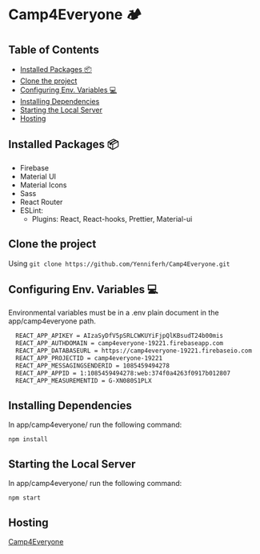 # Camp4Everyone 🏕 <!-- omit in toc -->

## Table of Contents <!-- omit in toc -->

- [Installed Packages 📦](#installed-packages-%f0%9f%93%a6)
- [Clone the project](#clone-the-project)
- [Configuring Env. Variables :computer:](#configuring-env-variables-computer)
- [Installing Dependencies](#installing-dependencies)
- [Starting the Local Server](#starting-the-local-server)
- [Hosting](#hosting)

## Installed Packages 📦

- Firebase
- Material UI
- Material Icons
- Sass
- React Router
- ESLint:
  - Plugins: React, React-hooks, Prettier, Material-ui

## Clone the project

Using `git clone https://github.com/Yenniferh/Camp4Everyone.git`

## Configuring Env. Variables :computer:

Environmental variables must be in a .env plain document in the app/camp4everyone path.

```txt
  REACT_APP_APIKEY = AIzaSyDfV5pSRLCWKUYiFjpQlKBsudT24b00mis
  REACT_APP_AUTHDOMAIN = camp4everyone-19221.firebaseapp.com
  REACT_APP_DATABASEURL = https://camp4everyone-19221.firebaseio.com
  REACT_APP_PROJECTID = camp4everyone-19221
  REACT_APP_MESSAGINGSENDERID = 1085459494278
  REACT_APP_APPID = 1:1085459494278:web:374f0a4263f0917b012807
  REACT_APP_MEASUREMENTID = G-XN080S1PLX
```

## Installing Dependencies

In app/camp4everyone/ run the following command:

`npm install`

## Starting the Local Server

In app/camp4everyone/ run the following command:

`npm start`

## Hosting

[Camp4Everyone](https://camp4everyone-19221.firebaseapp.com)
